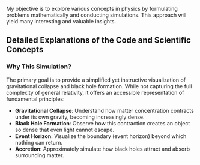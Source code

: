 My objective is to explore various concepts in physics by formulating problems mathematically and conducting simulations. 
This approach will yield many interesting and valuable insights.


## Detailed Explanations of the Code and Scientific Concepts  

### Why This Simulation?  
The primary goal is to provide a simplified yet instructive visualization of gravitational collapse and black hole formation. 
While not capturing the full complexity of general relativity, it offers an accessible representation of fundamental principles:  

- **Gravitational Collapse**: Understand how matter concentration contracts under its own gravity, becoming increasingly dense.  
- **Black Hole Formation**: Observe how this contraction creates an object so dense that even light cannot escape.  
- **Event Horizon**: Visualize the boundary (event horizon) beyond which nothing can return.  
- **Accretion**: Approximately simulate how black holes attract and absorb surrounding matter.  


